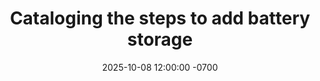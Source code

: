 ---
layout: post
title: "Cataloging the steps to add battery storage"
date: 2025-10-08 12:00:00 -0700
categories: notes
---